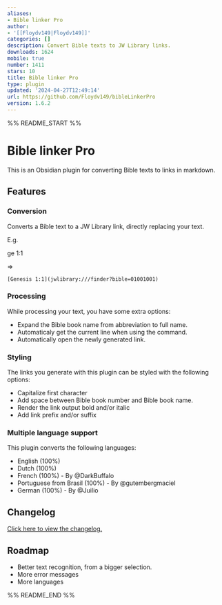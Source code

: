 ```yaml
---
aliases:
- Bible linker Pro
author:
- '[[Floydv149|Floydv149]]'
categories: []
description: Convert Bible texts to JW Library links.
downloads: 1624
mobile: true
number: 1411
stars: 10
title: Bible linker Pro
type: plugin
updated: '2024-04-27T12:49:14'
url: https://github.com/Floydv149/bibleLinkerPro
version: 1.6.2
---
```


%% README_START %%

# Bible linker Pro

This is an Obsidian plugin for converting Bible texts to links in markdown.

## Features

### Conversion

Converts a Bible text to a JW Library link, directly replacing your text.

E.g.

ge 1:1

=>

`[Genesis 1:1](jwlibrary:///finder?bible=01001001)`

### Processing

While processing your text, you have some extra options:

-   Expand the Bible book name from abbreviation to full name.
-   Automaticaly get the current line when using the command.
-   Automatically open the newly generated link.

### Styling

The links you generate with this plugin can be styled with the following options:

-   Capitalize first character
-   Add space between Bible book number and Bible book name.
-   Render the link output bold and/or italic
-   Add link prefix and/or suffix

### Multiple language support

This plugin converts the following languages:

-   English (100%)
-   Dutch (100%)
-   French (100%) - By @DarkBuffalo
-   Portuguese from Brasil (100%) - By @gutembergmaciel
-   German (100%) - By @Juilio

## Changelog

[Click here to view the changelog.](https://github.com/Floydv149/bibleLinkerPro/blob/main/CHANGELOG.MD)

## Roadmap

-   Better text recognition, from a bigger selection.
-   More error messages
-   More languages


%% README_END %%